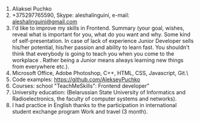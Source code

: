 1. Aliaksei Puchko
2. +375297765590, Skype: aleshalinguini, e-mail: aleshalinguini@gmail.com
3. I'd like to improve my skills in Frontend.
Summary (your goal, wishes, reveal what is important for you, what do you want and why.
Some kind of self-presentation. In case of lack of experience  Junior Developer sells his/her potential, his/her passion and ability to learn fast. You shouldn't think that everybody is going to teach you when you come to the workplace . Rather being a Junior means always
learning new things from everywhere etc.).
4. Microsoft Office, Adobe Photoshop, C++, HTML, CSS, Javascript, Git.\
5. Code examples: https://github.com/AlekseyPuchko
6. Courses: school "TeachMeSkills": Frontend developer"
7. University education: (Belarussian State University of Informatics and Radioelectronics, the faculty of computer systems and networks).
8. I had practice in English thanks to the participation in international student exchange program Work and travel (3 month).